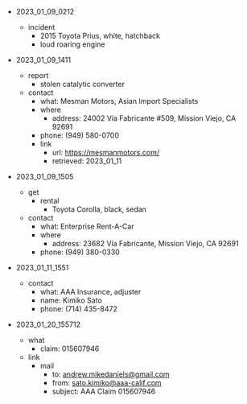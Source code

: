 
- 2023_01_09_0212
  - incident
    - 2015 Toyota Prius, white, hatchback
    - loud roaring engine

- 2023_01_09_1411
  - report
    - stolen catalytic converter
  - contact
    - what: Mesman Motors, Asian Import Specialists
    - where
      - address: 24002 Vía Fabricante #509, Mission Viejo, CA 92691
    - phone: (949) 580-0700
    - link
      - url: https://mesmanmotors.com/
      - retrieved: 2023_01_11

- 2023_01_09_1505
  - get
    - rental
      - Toyota Corolla, black, sedan
  - contact
    - what: Enterprise Rent-A-Car
    - where
      - address: 23682 Vía Fabricante, Mission Viejo, CA 92691
    - phone: (949) 380-0330

- 2023_01_11_1551
  - contact
    - what: AAA Insurance, adjuster
    - name: Kimiko Sato
    - phone: (714) 435-8472

- 2023_01_20_155712
  - what
    - claim: 015607946
  - link
    - mail
      - to: andrew.mikedaniels@gmail.com
      - from: sato.kimiko@aaa-calif.com
      - subject: AAA Claim 015607946

